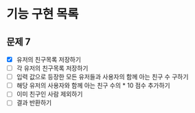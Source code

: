 # 기능 구현 목록

## 문제 7
- [x] 유저의 친구목록 저장하기
- [ ] 각 유저의 친구목록 저장하기
- [ ] 입력 값으로 등장한 모든 유저들과 사용자의 함께 아는 친구 수 구하기
- [ ] 해당 유저의 사용자와 함께 아는 친구 수의 * 10 점수 추가하기
- [ ] 이미 친구인 사람 제외하기
- [ ] 결과 반환하기